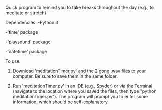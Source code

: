 Quick program to remind you to take breaks throughout the day (e.g., to meditate or stretch)

Dependencies:
-Python 3

-'time' package

-'playsound' package

-'datetime' package

To use:
1. Download 'meditationTimer.py' and the 2 gong .wav files to your computer. Be sure to save them in the same folder. 

2. Run 'meditationTimer.py' in an IDE (e.g., Spyder) or via the Terminal (navigate to the location where you saved the files, then type "python meditationTimer.py"). The program will prompt you to enter some information, which should be self-explanatory.
